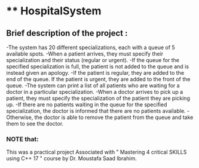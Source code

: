 
# ** HospitalSystem

## Brief description of the  project :

-The system has 20 different specializations, each with a queue of 5 available spots. 
-When a patient arrives, they must specify their specialization and their status (regular or urgent). 
-If the queue for the specified specialization is full, the patient is not added to the queue and is instead given an apology. 
-If the patient is regular, they are added to the end of the queue. If the patient is urgent, they are added to the front of the queue. 
-The system can print a list of all patients who are waiting for a doctor in a particular specialization. 
-When a doctor arrives to pick up a patient, they must specify the specialization of the patient they are picking up. 
-If there are no patients waiting in the queue for the specified specialization, the doctor is informed that there are no patients available. 
-Otherwise, the doctor is able to remove the patient from the queue and take them to see the doctor.





### NOTE that:

This was a practical project Associated with " Mastering 4 critical SKILLS using C++ 17 " course by Dr. Moustafa Saad Ibrahim.
